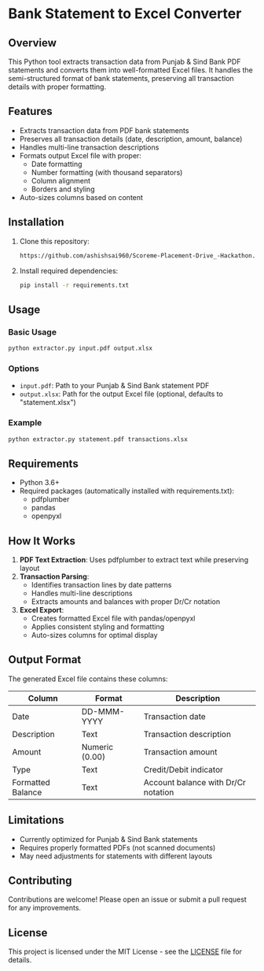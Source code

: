 # Bank Statement to Excel Converter

## Overview

This Python tool extracts transaction data from Punjab & Sind Bank PDF statements and converts them into well-formatted Excel files. It handles the semi-structured format of bank statements, preserving all transaction details with proper formatting.

## Features

- Extracts transaction data from PDF bank statements
- Preserves all transaction details (date, description, amount, balance)
- Handles multi-line transaction descriptions
- Formats output Excel file with proper:
  - Date formatting
  - Number formatting (with thousand separators)
  - Column alignment
  - Borders and styling
- Auto-sizes columns based on content

## Installation

1. Clone this repository:
   ```bash
   https://github.com/ashishsai960/Scoreme-Placement-Drive_-Hackathon.git
   ```

2. Install required dependencies:
   ```bash
   pip install -r requirements.txt
   ```

## Usage

### Basic Usage

```bash
python extractor.py input.pdf output.xlsx
```

### Options

- `input.pdf`: Path to your Punjab & Sind Bank statement PDF
- `output.xlsx`: Path for the output Excel file (optional, defaults to "statement.xlsx")

### Example

```bash
python extractor.py statement.pdf transactions.xlsx
```

## Requirements

- Python 3.6+
- Required packages (automatically installed with requirements.txt):
  - pdfplumber
  - pandas
  - openpyxl

## How It Works

1. **PDF Text Extraction**: Uses pdfplumber to extract text while preserving layout
2. **Transaction Parsing**:
   - Identifies transaction lines by date patterns
   - Handles multi-line descriptions
   - Extracts amounts and balances with proper Dr/Cr notation
3. **Excel Export**:
   - Creates formatted Excel file with pandas/openpyxl
   - Applies consistent styling and formatting
   - Auto-sizes columns for optimal display

## Output Format

The generated Excel file contains these columns:

| Column | Format | Description |
|--------|--------|-------------|
| Date | DD-MMM-YYYY | Transaction date |
| Description | Text | Transaction description |
| Amount | Numeric (0.00) | Transaction amount |
| Type | Text | Credit/Debit indicator |
| Formatted Balance | Text | Account balance with Dr/Cr notation |

## Limitations

- Currently optimized for Punjab & Sind Bank statements
- Requires properly formatted PDFs (not scanned documents)
- May need adjustments for statements with different layouts

## Contributing

Contributions are welcome! Please open an issue or submit a pull request for any improvements.

## License

This project is licensed under the MIT License - see the [LICENSE](LICENSE) file for details.
